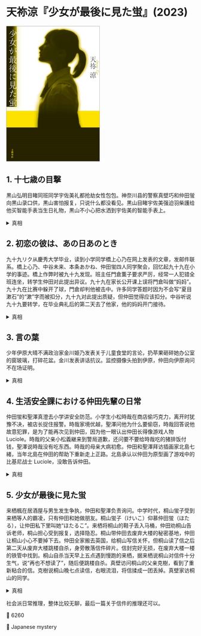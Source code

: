 # 天祢涼『少女が最後に見た蛍』(2023)

<img src=images/2023_cover_2.jpg width=250/>

## 1. 十七歳の目撃

黒山弘明目睹同班同学宇佐美礼都抢劫女性包包。神奈川县的警察真壁巧和仲田蛍向黒山录口供，黒山害怕报复，只说什么都没看见。黒山目睹宇佐美强迫羽柴護给他买智能手表当生日礼物，黒山不小心把水洒到宇佐美的智能手表上。

<details><summary>真相</summary>
黒山不出面作证是因为宇佐美不满十七岁，量刑不重，想等到宇佐美满十八岁的时候再作证。黒山听到宇佐美四月份过生日，又看到他输入智能手表密码的后两位“05”，所以猜测他的生日为4月5日。仲田蛍骗黒山说宇佐美曾留级一年，已经年满十八岁，黒山于是同意作证。仲田为撒谎向黒山道歉。
</details>

## 2. 初恋の彼は、あの日あのとき

九十九リク从慶秀大学毕业，读到小学同学橋上心乃在网上发表的文章，发邮件联系。橋上心乃、中谷未来、本条あかね、仲田蛍四人同学聚会，回忆起九十九在小学的事迹。橋上作弊时被九十九发现。班主任門倉薫子要求严厉，经常一人犯错全班连坐，转学生仲田对此提出异议。九十九在家长公开课上误将門倉叫做“妈妈”。九十九在比赛中躲开了球，門倉却判他被击中。许多同学答题时因为不会写“夏目漱石”的“漱”字而被扣分，九十九对此提出质疑，但仲田觉得应该扣分。中谷听说九十九要转学，在毕业典礼后的第二天去了他家，他的妈妈开门接待。

<details><summary>真相</summary>
九十九口误将門倉叫做“妈妈”，是因为受到母亲的教育虐待。九十九中途从慶秀大学退学，没能毕业。中谷去九十九家，九十九的妈妈将“中谷”听成了“仲田”，误以为中谷是和老师对抗的“坏孩子”，所以表情严肃。
</details>

## 3. 言の葉

少年伊原大晴不满政治家金川姫乃发表关于儿童食堂的言论，扔苹果砸碎她办公室的窗玻璃，打碎花盆。金川发表讲话抗议。监控摄像头拍到伊原，仲田向伊原询问不在场证明。

<details><summary>真相</summary>
伊原扔腐烂的苹果，是因为金川说过“腐烂的饭”比“臭掉的饭”更适合形容收受贿赂的政治家。伊原在对话中连用了“安直”、“暗愚”、“あんぽんたん”三个“アン”开头的词，是模仿金川的排比词。
</details>

## 4. 生活安全課における仲田先輩の日常

仲田蛍和聖澤真澄去小学讲安全防范。小学生小松時哉在商店偷巧克力，离开时犹豫不决，被店长捉住报警。時哉家境优越，聖澤问他为什么要偷窃，時哉回答说他故意犯罪，是为了能再次见到仲田，因为他一眼认出仲田长得像游戏人物 Luciole。時哉的父亲小松義継来到警局道歉，还问要不要给時哉吃的猪排饭付钱，聖澤说時哉没有吃东西。時哉的母亲大病初愈。仲田和聖澤拜访插画家北島七緒，当年北島在仲田的帮助下重新走上正路。北島承认以仲田为原型画了游戏中的比基尼战士 Luciole，没敢告诉仲田。

<details><summary>真相</summary>
Luciole 的情报公开是7月10日，而仲田在7月7日去小学讲安全防范，那时時哉不可能觉得她长得像 Luciole。時哉的父亲只让他吃健康食品（伏线：关心他是否吃了猪排饭），時哉无法忍受所以偷巧克力吃。
</details>

## 5. 少女が最後に見た蛍

来栖楓在居酒屋与男生发生争执，仲田和聖澤负责询问。中学时代，桐山蛍子受到来栖等人的霸凌，只有仲田和她做朋友。桐山蛍子（けいこ）仰慕仲田蛍（ほたる），让仲田私下里叫她“ほたるこ”。来栖将桐山的鞋子丢入马桶，仲田劝桐山告诉老师，桐山担心受到报复，选择隐忍。桐山带仲田去废弃大楼的秘密基地，仲田让桐山小心不要掉下去。仲田全家搬去英国，给桐山写信关怀，但桐山读了信之后第二天从废弃大楼跳楼自杀，身旁散落信件碎片。信封完好无损，在废弃大楼一楼的铁管中找到。桐山自杀当天早上五点遇到慢跑的来栖，据来栖说桐山对信件十分生气，说“再也不想读了”，随后便跳楼自杀。真壁访问桐山的父亲克樹，看到了重新粘合的信。克樹说桐山晚七点读信，右眼流泪，将信揉成一团丢掉。真壁家访桐山的同学。

<details><summary>真相</summary>
信左下角“敬具”被泪水打湿，但桐山右眼流泪不会打湿左下角，说明桐山后来又读了信，来栖转述桐山“再也不想读信”是说谎。桐山右手手掌外沿有石墨黑迹，说明她给仲田写了竖排的回信。废弃大楼里一片黑暗，桐山没带手机，无法藏信，可是回信在各处都找不到，只能是被来栖带走。来栖让桐山带仲田去废弃大楼，计划找男生强奸仲田，但仲田搬家，计划无法实施。案发当日早上，来栖像往常一样对桐山袭胸，在信封上留下指纹，成为决定性的罪证。桐山在给仲田的回信中坦白了来栖给她布置的计划，并告诉来栖以后将不再听命于她，来栖一怒之下将桐山推下大楼，夺走回信。来栖不知道信封的存在，只撕碎了桐山手里的信纸。来栖在仲田面前提到桐山蛍子时不小心用了“ほたるこ”的叫法，这是桐山和仲田二人之间的秘密，她不应该知道。来栖急中生智改为“蛍、こ……こんなところで”，但她从来没有管仲田叫做“蛍”，暴露出她私下里和桐山有来往。
</details>

社会派日常推理，整体比较无聊，最后一篇关于信件的推理还可以。

:link: 6260

:file_folder: Japanese mystery
